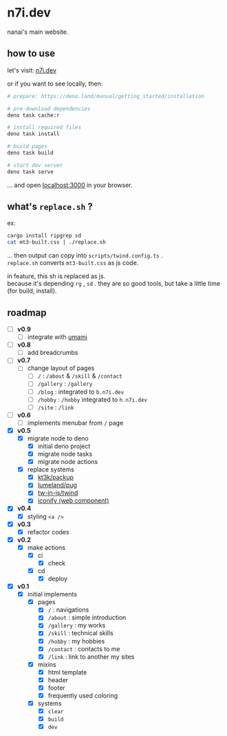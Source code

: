 # n7i.dev

nanai's main website.

## how to use

let's visit: [n7i.dev](https://n7i.dev)

or if you want to see locally, then:

```sh
# prepare: https://deno.land/manual/getting_started/installation

# pre-download dependencies
deno task cache:r

# install required files
deno task install

# build pages
deno task build

# start dev server
deno task serve
```

... and open [localhost:3000](http://localhost:3000) in your browser.

## what's `replace.sh` ?

ex:

```sh
cargo install ripgrep sd
cat mt3-built.css | ./replace.sh
```

... then output can copy into `scripts/twind.config.ts` .  
`replace.sh` converts `mt3-built.css` as js code.

in feature, this sh is replaced as js.  
because it's depending `rg` , `sd` . they are so good tools, but take a little time (for build, install).

## roadmap

- [ ] **v0.9**
  - [ ] integrate with [umami](https://umami.is)
- [ ] **v0.8**
  - [ ] add breadcrumbs
- [ ] **v0.7**
  - [ ] change layout of pages
    - [ ] `/` : `/about` & `/skill` & `/contact`
    - [ ] `/gallery` : `/gallery`
    - [ ] `/blog` : integrated to `b.n7i.dev`
    - [ ] `/hobby` : `/hobby` integrated to `h.n7i.dev`
    - [ ] `/site` : `/link`
- [ ] **v0.6**
  - [ ] implements menubar from `/` page
- [x] **v0.5**
  - [x] migrate node to deno
    - [x] initial deno project
    - [x] migrate node tasks
    - [x] migrate node actions
  - [x] replace systems
    - [x] [kt3k/packup](https://github.com/kt3k/packup)
    - [x] [lumeland/pug](https://github.com/lumeland/pug)
    - [x] [tw-in-js/twind](https://github.com/tw-in-js/twind)
    - [x] [iconify (web component)](https://docs.iconify.design/iconify-icon)
- [x] **v0.4**
  - [x] styling `<a />`
- [x] **v0.3**
  - [x] refactor codes
- [x] **v0.2**
  - [x] make actions
    - [x] ci
      - [x] check
    - [x] cd
      - [x] deploy
- [x] **v0.1**
  - [x] initial implements
    - [x] pages
      - [x] `/` : navigations
      - [x] `/about` : simple introduction
      - [x] `/gallery` : my works
      - [x] `/skill` : technical skills
      - [x] `/hobby` : my hobbies
      - [x] `/contact` : contacts to me
      - [x] `/link` : link to another my sites
    - [x] mixins
      - [x] html template
      - [x] header
      - [x] footer
      - [x] frequently used coloring
    - [x] systems
      - [x] `clear`
      - [x] `build`
      - [x] `dev`
